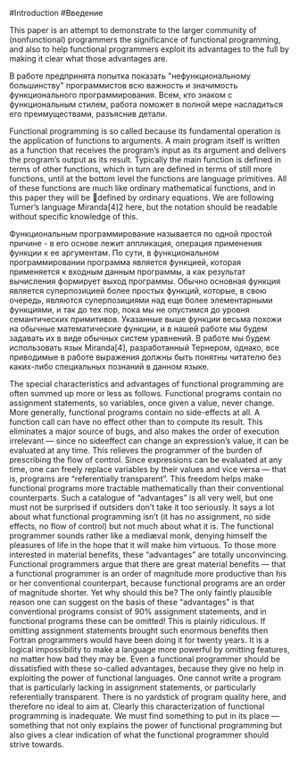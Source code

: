 #Introduction
#Введение


This paper is an attempt to demonstrate to the larger community of (nonfunctional)
programmers the significance of functional programming, and also
to help functional programmers exploit its advantages to the full by making it
clear what those advantages are.

В работе предпринята попытка показать "нефункциональному большинству" программистов
всю важность и значимость функционального программирования. Всем, кто знаком
с функциональным стилем, работа поможет в полной мере насладиться его преимуществами,
разъяснив детали.

Functional programming is so called because its fundamental operation is
the application of functions to arguments. A main program itself is written as a function
that receives the program’s input as its argument and delivers the program’s output as its result.
Typically the main function is defined in terms of
other functions, which in turn are defined in terms of still more functions, until
at the bottom level the functions are language primitives. All of these functions
are much like ordinary mathematical functions, and in this paper they will be
defined by ordinary equations. We are following Turner’s language Miranda[4]2
here, but the notation should be readable without specific knowledge of this.

Функциональным программирование называется по одной простой причине - в его основе лежит
аппликация, операция применения функции к ее аргументам. По сути, в функциональном программировании
программа является функцией, которая применяется к входным данным программы, а как результат вычисления
формирует выход программы. Обычно основная функция является суперпозицией более простых функций,
которые, в свою очередь, являются суперпозициями над еще более элементарными функциями, и так
до тех пор, пока мы не опустимся до уровня семантических примитивов. Указанные выше функции
весьма похожи на обычные математические функции, и в нашей работе мы будем задавать их в виде
обычных систем уравнений. В работе мы будем использовать язык Miranda[4], разработанный Тернером,
однако, все приводимые в работе выражения должны быть понятны читателю без каких-либо специальных
познаний в данном языке.

The special characteristics and advantages of functional programming are
often summed up more or less as follows. Functional programs contain no
assignment statements, so variables, once given a value, never change. More
generally, functional programs contain no side-effects at all. A function call
can have no effect other than to compute its result. This eliminates a major
source of bugs, and also makes the order of execution irrelevant — since no sideeffect can change an expression’s value, it can be evaluated at any time. This
relieves the programmer of the burden of prescribing the flow of control. Since
expressions can be evaluated at any time, one can freely replace variables by
their values and vice versa — that is, programs are “referentially transparent”.
This freedom helps make functional programs more tractable mathematically
than their conventional counterparts.
Such a catalogue of “advantages” is all very well, but one must not be surprised if outsiders don’t take it too seriously. It says a lot about what functional
programming isn’t (it has no assignment, no side effects, no flow of control) but
not much about what it is. The functional programmer sounds rather like a
mediæval monk, denying himself the pleasures of life in the hope that it will
make him virtuous. To those more interested in material benefits, these “advantages” are totally unconvincing.
Functional programmers argue that there are great material benefits — that
a functional programmer is an order of magnitude more productive than his
or her conventional counterpart, because functional programs are an order of
magnitude shorter. Yet why should this be? The only faintly plausible reason
one can suggest on the basis of these “advantages” is that conventional programs
consist of 90% assignment statements, and in functional programs these can be
omitted! This is plainly ridiculous. If omitting assignment statements brought
such enormous benefits then Fortran programmers would have been doing it
for twenty years. It is a logical impossibility to make a language more powerful
by omitting features, no matter how bad they may be.
Even a functional programmer should be dissatisfied with these so-called
advantages, because they give no help in exploiting the power of functional languages. One cannot write a program that is particularly lacking in assignment
statements, or particularly referentially transparent. There is no yardstick of
program quality here, and therefore no ideal to aim at.
Clearly this characterization of functional programming is inadequate. We
must find something to put in its place — something that not only explains the
power of functional programming but also gives a clear indication of what the
functional programmer should strive towards.
